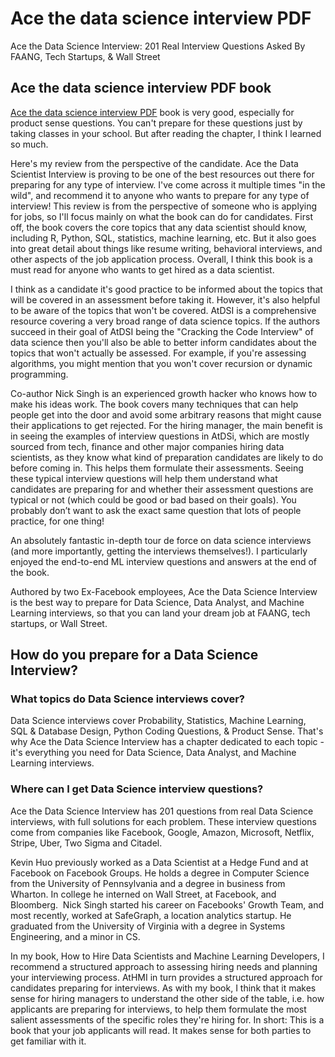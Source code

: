 # Ace the data science interview PDF
Ace the Data Science Interview: 201 Real Interview Questions Asked By FAANG, Tech Startups, &amp; Wall Street

## Ace the data science interview PDF book

<a href="">Ace the data science interview PDF</a> book is very good, especially for product sense questions. You can't prepare for these questions just by taking classes in your school. But after reading the chapter, I think I learned so much.

Here's my review from the perspective of the candidate. Ace the Data Scientist Interview is proving to be one of the best resources out there for preparing for any type of interview. I've come across it multiple times "in the wild", and recommend it to anyone who wants to prepare for any type of interview! This review is from the perspective of someone who is applying for jobs, so I'll focus mainly on what the book can do for candidates. First off, the book covers the core topics that any data scientist should know, including R, Python, SQL, statistics, machine learning, etc. But it also goes into great detail about things like resume writing, behavioral interviews, and other aspects of the job application process. Overall, I think this book is a must read for anyone who wants to get hired as a data scientist.

I think as a candidate it's good practice to be informed about the topics that will be covered in an assessment before taking it. However, it's also helpful to be aware of the topics that won't be covered. AtDSI is a comprehensive resource covering a very broad range of data science topics. If the authors succeed in their goal of AtDSI being the "Cracking the Code Interview" of data science then you'll also be able to better inform candidates about the topics that won't actually be assessed. For example, if you're assessing algorithms, you might mention that you won't cover recursion or dynamic programming.

Co-author Nick Singh is an experienced growth hacker who knows how to make his ideas work. The book covers many techniques that can help people get into the door and avoid some arbitrary reasons that might cause their applications to get rejected. For the hiring manager, the main benefit is in seeing the examples of interview questions in AtDSi, which are mostly sourced from tech, finance and other major companies hiring data scientists, as they know what kind of preparation candidates are likely to do before coming in. This helps them formulate their assessments. Seeing these typical interview questions will help them understand what candidates are preparing for and whether their assessment questions are typical or not (which could be good or bad based on their goals). You probably don’t want to ask the exact same question that lots of people practice, for one thing!

An absolutely fantastic in-depth tour de force on data science interviews (and more importantly, getting the interviews themselves!). I particularly enjoyed the end-to-end ML interview questions and answers at the end of the book.

Authored by two Ex-Facebook employees, Ace the Data Science Interview is the best way to prepare for Data Science, Data Analyst, and Machine Learning interviews, so that you can land your dream job at FAANG, tech startups, or Wall Street.

## How do you prepare for a Data Science Interview?

### What topics do Data Science interviews cover?

Data Science interviews cover Probability, Statistics, Machine Learning, SQL & Database Design, Python Coding Questions, & Product Sense. That's why Ace the Data Science Interview has a chapter dedicated to each topic - it's everything you need for Data Science, Data Analyst, and Machine Learning interviews.

### Where can I get Data Science interview questions?

Ace the Data Science Interview has 201 questions from real Data Science interviews, with full solutions for each problem. These interview questions come from companies like Facebook, Google, Amazon, Microsoft, Netflix, Stripe, Uber, Two Sigma and Citadel.

Kevin Huo previously worked as a Data Scientist at a Hedge Fund and at Facebook on Facebook Groups. He holds a degree in Computer Science from the University of Pennsylvania and a degree in business from Wharton. In college he interned on Wall Street, at Facebook, and Bloomberg.
‍
Nick Singh started his career on Facebooks' Growth Team, and most recently, worked at SafeGraph, a location analytics startup. He graduated from the University of Virginia with a degree in Systems Engineering, and a minor in CS. 

In my book, How to Hire Data Scientists and Machine Learning Developers, I recommend a structured approach to assessing hiring needs and planning your interviewing process. AtHMI in turn provides a structured approach for candidates preparing for interviews. As with my book, I think that it makes sense for hiring managers to understand the other side of the table, i.e. how applicants are preparing for interviews, to help them formulate the most salient assessments of the specific roles they're hiring for. In short: This is a book that your job applicants will read. It makes sense for both parties to get familiar with it.




